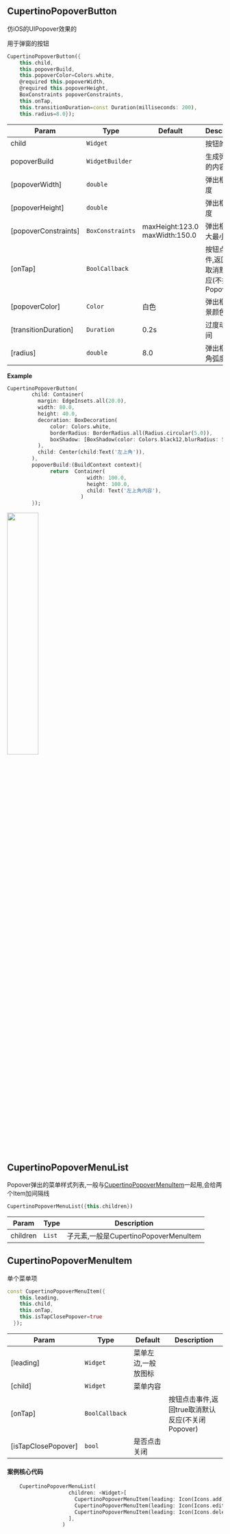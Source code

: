 
## CupertinoPopoverButton
仿iOS的UIPopover效果的

用于弹窗的按钮
```dart
CupertinoPopoverButton({
    this.child,
    this.popoverBuild,
    this.popoverColor=Colors.white,
    @required this.popoverWidth,
    @required this.popoverHeight,
    BoxConstraints popoverConstraints,
    this.onTap,
    this.transitionDuration=const Duration(milliseconds: 200),
    this.radius=8.0});
```


| Param | Type | Default | Description |
| --- | --- | --- | --- |
| child | <code>Widget</code> |  | 按钮的内容 |
| popoverBuild | <code>WidgetBuilder</code> |  | 生成弹出框的内容 |
| [popoverWidth] | <code>double</code> |  | 弹出框的宽度 |
| [popoverHeight] | <code>double</code> |  | 弹出框的高度 |
| [popoverConstraints] | <code>BoxConstraints</code> | maxHeight:123.0  maxWidth:150.0 | 弹出框的最大最小高宽|
| [onTap] | <code>BoolCallback</code> |  | 按钮点击事件,返回true取消默认反应(不打开Popover) |
| [popoverColor] | <code>Color</code> | 白色 | 弹出框的背景颜色 |
| [transitionDuration] | <code>Duration</code> | 0.2s  | 过度动画时间 |
| [radius] | <code>double</code> |  8.0 | 弹出框的圆角弧度 |


**Example**

```dart
CupertinoPopoverButton(
        child: Container(
          margin: EdgeInsets.all(20.0),
          width: 80.0,
          height: 40.0,
          decoration: BoxDecoration(
              color: Colors.white,
              borderRadius: BorderRadius.all(Radius.circular(5.0)),
              boxShadow: [BoxShadow(color: Colors.black12,blurRadius: 5.0)]
          ),
          child: Center(child:Text('左上角')),
        ),
        popoverBuild:(BuildContext context){
              return  Container(
                          width: 100.0,
                          height: 100.0,
                          child: Text('左上角内容'),
                        )
        });
```


<img width="38%" height="38%" src="./images/popover_demo.gif"/>

## CupertinoPopoverMenuList
Popover弹出的菜单样式列表,一般与[CupertinoPopoverMenuItem](#CupertinoPopoverMenuItem)一起用,会给两个Item加间隔线
```dart
CupertinoPopoverMenuList({this.children})
```
| Param | Type | Description |
| --- | --- | --- |
| children | <code>List<Widget></code>  | 子元素,一般是CupertinoPopoverMenuItem |


## CupertinoPopoverMenuItem
单个菜单项

```dart
const CupertinoPopoverMenuItem({
    this.leading,
    this.child,
    this.onTap,
    this.isTapClosePopover=true
  });
```
| Param | Type |  Default | Description |
| --- | --- | --- | --- |
| [leading] | <code>Widget<Widget></code>  | 菜单左边,一般放图标 |
| [child] | <code>Widget<Widget></code>  | 菜单内容 |
| [onTap] | <code>BoolCallback</code> |  | 按钮点击事件,返回true取消默认反应(不关闭Popover) |
| [isTapClosePopover] | <code>bool<Widget></code>  | 是否点击关闭 |

#### 案例核心代码
```dart
    CupertinoPopoverMenuList(
                    children: <Widget>[
                      CupertinoPopoverMenuItem(leading: Icon(Icons.add),child: Text("新增"),),
                      CupertinoPopoverMenuItem(leading: Icon(Icons.edit),child: Text("修改"),),
                      CupertinoPopoverMenuItem(leading: Icon(Icons.delete),child: Text("删除"),)
                    ],
                  )
```


